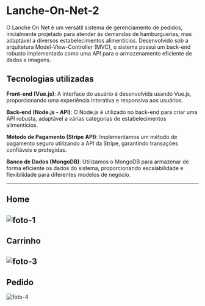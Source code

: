 # Lanche-On-Net-2
O Lanche On Net é um versátil sistema de gerenciamento de pedidos, inicialmente projetado para atender às demandas de hamburguerias, mas adaptável a diversos estabelecimentos alimentícios. Desenvolvido sob a arquitetura Model-View-Controller (MVC), o sistema possui um back-end robusto implementado como uma API para o armazenamento eficiente de dados e imagens.

Tecnologias utilizadas 
-------------------------
 
 **Front-end (Vue.js)**: A interface do usuário é desenvolvida usando Vue.js, proporcionando uma experiência interativa e responsiva aos usuários.

**Back-end (Node.js - API)**: O Node.js é utilizado no back-end para criar uma API robusta, adaptável a várias categorias de estabelecimentos alimentícios.

**Método de Pagamento (Stripe API)**: Implementamos um método de pagamento seguro utilizando a API da Stripe, garantindo transações confiáveis e protegidas.

**Banco de Dados (MongoDB)**: Utilizamos o MongoDB para armazenar de forma eficiente os dados do sistema, proporcionando escalabilidade e flexibilidade para diferentes modelos de negócio.

-------------------------
## Home
![foto-1](https://github.com/M4noel/Lanche-On-Net-2/assets/86434035/69a8044a-28cc-49c9-b0b9-19eb50fdb6c9)
-------------------------

## Carrinho

![foto-3](https://github.com/M4noel/Lanche-On-Net-2/assets/86434035/8dd14f68-c67b-47c0-afb4-18038cf99345)
-------------------------

## Pedido


![foto-4](https://github.com/M4noel/Lanche-On-Net-2/assets/86434035/42fca086-7c54-4cc2-99ff-c801eda991ee)


